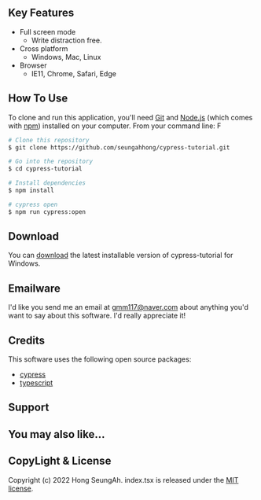 ## Key Features

- Full screen mode
  - Write distraction free.
- Cross platform
  - Windows, Mac, Linux
- Browser
  - IE11, Chrome, Safari, Edge

## How To Use

To clone and run this application, you'll need [Git](https://git-scm.com) and [Node.js](https://nodejs.org/en/download/) (which comes with [npm](http://npmjs.com)) installed on your computer. From your command line:
F

```bash
# Clone this repository
$ git clone https://github.com/seungahhong/cypress-tutorial.git

# Go into the repository
$ cd cypress-tutorial

# Install dependencies
$ npm install

# cypress open
$ npm run cypress:open

```

## Download

You can [download](https://github.com/seungahhong/cypress-tutorial) the latest installable version of cypress-tutorial for Windows.

## Emailware

I'd like you send me an email at <gmm117@naver.com> about anything you'd want to say about this software. I'd really appreciate it!

## Credits

This software uses the following open source packages:

- [cypress](https://www.cypress.io/)
- [typescript](https://www.typescriptlang.org/)

## Support

## You may also like...

## CopyLight & License

Copyright (c) 2022 Hong SeungAh. index.tsx is released under the [MIT license](https://opensource.org/licenses/MIT).
